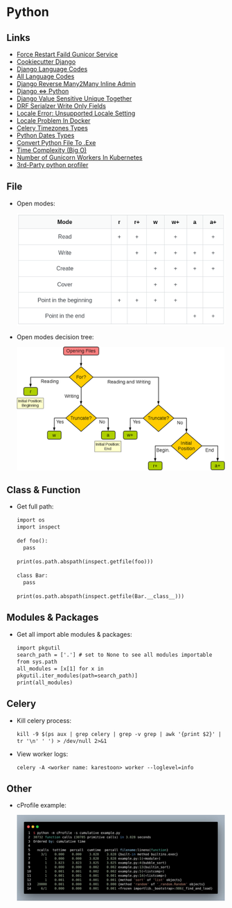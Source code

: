 # Python

## Links

- [Force Restart Faild Gunicor Service](https://unix.stackexchange.com/questions/513972/how-to-fix-start-limit-hit-trying-to-start-gunicorn-on-ubuntu-18#answer-552135)
- [Cookiecutter Django](https://github.com/pydanny/cookiecutter-django)
- [Django Language Codes](https://stackoverflow.com/questions/59156630/translation-e004-you-have-provided-a-value-for-the-language-code-setting-that-i#answer-59157763)
- [All Language Codes](http://www.i18nguy.com/unicode/language-identifiers.html)
- [Django Reverse Many2Many Inline Admin](https://stackoverflow.com/questions/10904848/adding-inline-many-to-many-objects-in-django-admin)
- [Django <=> Python](https://docs.djangoproject.com/en/dev/faq/install/#what-python-version-can-i-use-with-django)
- [Django Value Sensitive Unique Together](https://stackoverflow.com/questions/16474552/is-there-any-more-elegant-way-to-add-a-value-sensitive-unique-together-constrain#answer-59939626)
- [DRF Serialzer Write Only Fields](https://stackoverflow.com/questions/34989915/write-only-read-only-fields-in-django-rest-framework#answer-36771366)
- [Locale Error: Unsupported Locale Setting](https://stackoverflow.com/questions/14547631/python-locale-error-unsupported-locale-setting#answer-14548156)
- [Locale Problem In Docker](https://serverfault.com/questions/54591/how-to-install-change-locale-on-debian#answer-894545)
- [Celery Timezones Types](https://stackoverflow.com/questions/13866926/is-there-a-list-of-pytz-timezones)
- [Python Dates Types](https://www.w3schools.com/python/python_datetime.asp)
- [Convert Python File To .Exe](https://m.youtube.com/watch?feature=youtu.be&v=UZX5kH72Yx4)
- [Time Complexity (Big O)](https://wiki.python.org/moin/TimeComplexity)
- [Number of Gunicorn Workers In Kubernetes](https://forum.djangoproject.com/t/gunicorn-workers-in-kubernetes/7918/2)
- [3rd-Party python profiler](https://github.com/plasma-umass/scalene)

## File

- Open modes:

  ![](_static/images/python/file_open_modes.png)

- Open modes decision tree:

  ![](_static/images/python/file_open_modes_decision_tree.png)

## Class & Function

- Get full path:

  ```
  import os
  import inspect

  def foo():
    pass

  print(os.path.abspath(inspect.getfile(foo)))

  class Bar:
    pass

  print(os.path.abspath(inspect.getfile(Bar.__class__)))
  ```

## Modules & Packages

- Get all import able modules & packages:

  ```
  import pkgutil
  search_path = ['.'] # set to None to see all modules importable from sys.path
  all_modules = [x[1] for x in pkgutil.iter_modules(path=search_path)]
  print(all_modules)
  ```

## Celery

- Kill celery process:

  ```
  kill -9 $(ps aux | grep celery | grep -v grep | awk '{print $2}' | tr '\n' ' ') > /dev/null 2>&1
  ```

- View worker logs:

  ```
  celery -A <worker name: karestoon> worker --loglevel=info
  ```

## Other

- cProfile example:

  ![](_static/images/python/cprofile_example.jpg)
